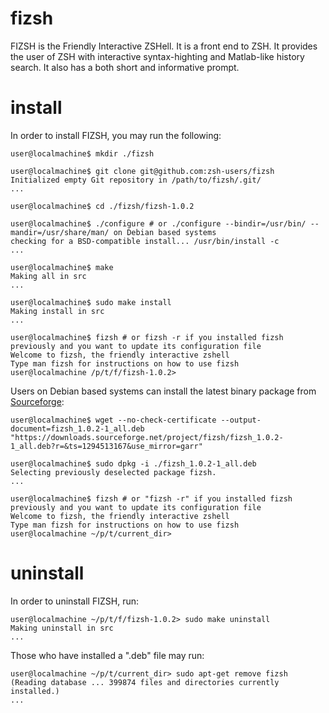 fizsh
=====

FIZSH is the Friendly Interactive ZSHell. It is a front end to ZSH. It provides the user of ZSH with interactive syntax-highting and Matlab-like history search. It also has a both short and informative prompt.


install
=======

In order to install FIZSH, you may run the following: 

    user@localmachine$ mkdir ./fizsh 

    user@localmachine$ git clone git@github.com:zsh-users/fizsh
    Initialized empty Git repository in /path/to/fizsh/.git/
    ...

    user@localmachine$ cd ./fizsh/fizsh-1.0.2

    user@localmachine$ ./configure # or ./configure --bindir=/usr/bin/ --mandir=/usr/share/man/ on Debian based systems
    checking for a BSD-compatible install... /usr/bin/install -c
    ...

    user@localmachine$ make
    Making all in src
    ...

    user@localmachine$ sudo make install
    Making install in src
    ...

    user@localmachine$ fizsh # or fizsh -r if you installed fizsh previously and you want to update its configuration file
    Welcome to fizsh, the friendly interactive zshell
    Type man fizsh for instructions on how to use fizsh
    user@localmachine /p/t/f/fizsh-1.0.2> 


Users on Debian based systems can install the latest binary package from [Sourceforge][1]: 

    user@localmachine$ wget --no-check-certificate --output-document=fizsh_1.0.2-1_all.deb "https://downloads.sourceforge.net/project/fizsh/fizsh_1.0.2-1_all.deb?r=&ts=1294513167&use_mirror=garr"

    user@localmachine$ sudo dpkg -i ./fizsh_1.0.2-1_all.deb
    Selecting previously deselected package fizsh.
    ...

    user@localmachine$ fizsh # or "fizsh -r" if you installed fizsh previously and you want to update its configuration file
    Welcome to fizsh, the friendly interactive zshell
    Type man fizsh for instructions on how to use fizsh
    user@localmachine ~/p/t/current_dir> 


uninstall
=========

In order to uninstall FIZSH, run:

    user@localmachine ~/p/t/f/fizsh-1.0.2> sudo make uninstall
    Making uninstall in src
    ...


Those who have installed a ".deb" file may run:

    user@localmachine ~/p/t/current_dir> sudo apt-get remove fizsh
    (Reading database ... 399874 files and directories currently installed.)
    ...


[1]: http://sourceforge.net/projects/fizsh
